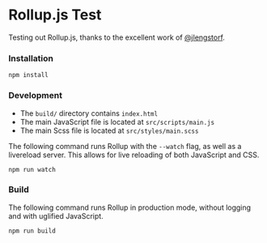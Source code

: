 # Rollup.js Test
Testing out Rollup.js, thanks to the excellent work of [@jlengstorf](https://github.com/jlengstorf).

### Installation
```
npm install
```

### Development

- The `build/` directory contains `index.html`
- The main JavaScript file is located at `src/scripts/main.js`
- The main Scss file is located at `src/styles/main.scss`

The following command runs Rollup with the `--watch` flag, as well as a livereload server. This allows for live reloading of both JavaScript and CSS.

```
npm run watch
```

### Build

The following command runs Rollup in production mode, without logging and with uglified JavaScript.

```
npm run build
```
